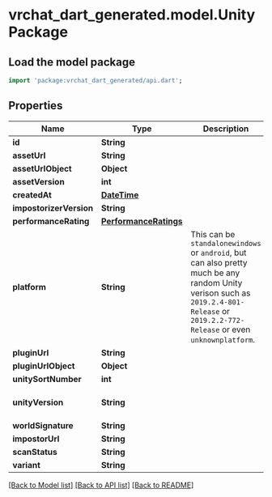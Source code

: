 # vrchat_dart_generated.model.UnityPackage

## Load the model package
```dart
import 'package:vrchat_dart_generated/api.dart';
```

## Properties
Name | Type | Description | Notes
------------ | ------------- | ------------- | -------------
**id** | **String** |  | 
**assetUrl** | **String** |  | [optional] 
**assetUrlObject** | **Object** |  | [optional] 
**assetVersion** | **int** |  | 
**createdAt** | [**DateTime**](DateTime.md) |  | [optional] 
**impostorizerVersion** | **String** |  | [optional] 
**performanceRating** | [**PerformanceRatings**](PerformanceRatings.md) |  | [optional] 
**platform** | **String** | This can be `standalonewindows` or `android`, but can also pretty much be any random Unity verison such as `2019.2.4-801-Release` or `2019.2.2-772-Release` or even `unknownplatform`. | 
**pluginUrl** | **String** |  | [optional] 
**pluginUrlObject** | **Object** |  | [optional] 
**unitySortNumber** | **int** |  | [optional] 
**unityVersion** | **String** |  | [default to '5.3.4p1']
**worldSignature** | **String** |  | [optional] 
**impostorUrl** | **String** |  | [optional] 
**scanStatus** | **String** |  | [optional] 
**variant** | **String** |  | [optional] 

[[Back to Model list]](../README.md#documentation-for-models) [[Back to API list]](../README.md#documentation-for-api-endpoints) [[Back to README]](../README.md)


